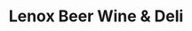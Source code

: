 ---
title: "Lenox Beer Wine & Deli"
url: /silver-spring/lenox-beer-wine-and-deli/
shop: beverages
---